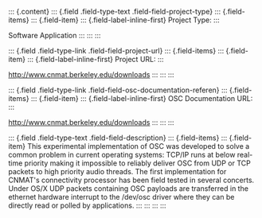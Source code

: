 ::: {.content}
::: {.field .field-type-text .field-field-project-type}
::: {.field-items}
::: {.field-item}
::: {.field-label-inline-first}
Project Type:
:::

Software Application
:::
:::
:::

::: {.field .field-type-link .field-field-project-url}
::: {.field-items}
::: {.field-item}
::: {.field-label-inline-first}
Project URL:
:::

<http://www.cnmat.berkeley.edu/downloads>
:::
:::
:::

::: {.field .field-type-link .field-field-osc-documentation-referen}
::: {.field-items}
::: {.field-item}
::: {.field-label-inline-first}
OSC Documentation URL:
:::

<http://www.cnmat.berkeley.edu/downloads>
:::
:::
:::

::: {.field .field-type-text .field-field-description}
::: {.field-items}
::: {.field-item}
This experimental implementation of OSC was developed to solve a common
problem in current operating systems: TCP/IP runs at below real-time
priority making it impossible to reliably deliver OSC from UDP or TCP
packets to high priority audio threads. The first implementation for
CNMAT\'s connectivity processor has been field tested in several
concerts. Under OS/X UDP packets containing OSC payloads are transferred
in the ethernet hardware interrupt to the /dev/osc driver where they can
be directly read or polled by applications.
:::
:::
:::
:::
